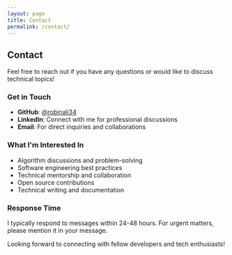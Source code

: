 ```yaml
---
layout: page
title: Contact
permalink: /contact/
---
```


## Contact

Feel free to reach out if you have any questions or would like to discuss technical topics!

### Get in Touch

- **GitHub**: [@robinali34](https://github.com/robinali34)
- **LinkedIn**: Connect with me for professional discussions
- **Email**: For direct inquiries and collaborations

### What I'm Interested In

- Algorithm discussions and problem-solving
- Software engineering best practices
- Technical mentorship and collaboration
- Open source contributions
- Technical writing and documentation

### Response Time

I typically respond to messages within 24-48 hours. For urgent matters, please mention it in your message.

Looking forward to connecting with fellow developers and tech enthusiasts!
